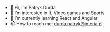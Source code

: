 - 👋 Hi, I’m Patryk Durda
- 👀 I’m interested in It, Video games and Sports
- 🌱 I’m currently learning React and Angular
- 📫 How to reach me: durda.patryk@interia.pl
